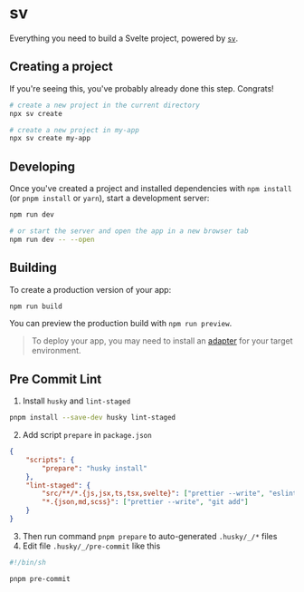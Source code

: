 # sv

Everything you need to build a Svelte project, powered by [`sv`](https://github.com/sveltejs/cli).

## Creating a project

If you're seeing this, you've probably already done this step. Congrats!

```bash
# create a new project in the current directory
npx sv create

# create a new project in my-app
npx sv create my-app
```

## Developing

Once you've created a project and installed dependencies with `npm install` (or `pnpm install` or `yarn`), start a development server:

```bash
npm run dev

# or start the server and open the app in a new browser tab
npm run dev -- --open
```

## Building

To create a production version of your app:

```bash
npm run build
```

You can preview the production build with `npm run preview`.

> To deploy your app, you may need to install an [adapter](https://svelte.dev/docs/kit/adapters) for your target environment.

## Pre Commit Lint

1. Install `husky` and `lint-staged`

```bash
pnpm install --save-dev husky lint-staged
```

2. Add script `prepare` in `package.json`

```json
{
	"scripts": {
		"prepare": "husky install"
	},
	"lint-staged": {
		"src/**/*.{js,jsx,ts,tsx,svelte}": ["prettier --write", "eslint --fix", "git add"],
		"*.{json,md,scss}": ["prettier --write", "git add"]
	}
}
```

3. Then run command `pnpm prepare` to auto-generated `.husky/_/*` files
4. Edit file `.husky/_/pre-commit` like this

```bash
#!/bin/sh

pnpm pre-commit
```
